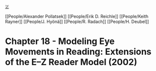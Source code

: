 [🇿](zotero://select/library/items/KIVZTUHH)

[[People/Alexander Pollatsek]] [[People/Erik D. Reichle]] [[People/Keith Rayner]] [[People/J. Hyönä]] [[People/R. Radach]] [[People/H. Deubel]] 
# Chapter 18 - Modeling Eye Movements in Reading: Extensions of the E–Z Reader Model (2002)

